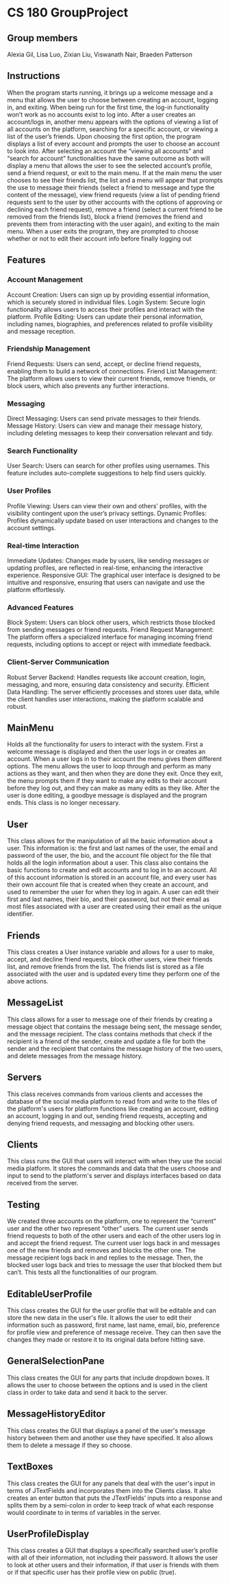 # CS 180 GroupProject
## Group members

Alexia Gil, Lisa Luo, Zixian Liu, Viswanath Nair, Braeden Patterson

## Instructions

When the program starts running, it brings up a welcome message and a menu that allows the user to choose between creating an account, logging in, and exiting. When being run for the first time, the log-in functionality won’t work as no accounts exist to log into. After a user creates an account/logs in, another menu appears with the options of viewing a list of all accounts on the platform, searching for a specific account, or viewing a list of the user’s friends. Upon choosing the first option, the program displays a list of every account and prompts the user to choose an account to look into. After selecting an account the “viewing all accounts” and “search for account” functionalities have the same outcome as both will display a menu that allows the user to see the selected account’s profile, send a friend request, or exit to the main menu. If at the main menu the user chooses to see their friends list, the list and a menu will appear that prompts the use to message their friends (select a friend to message and type the content of the message), view friend requests (view a list of pending friend requests sent to the user by other accounts with the options of approving or declining each friend request), remove a friend (select a current friend to be removed from the friends list), block a friend (removes the friend and prevents them from interacting with the user again), and exiting to the main menu. When a user exits the program, they are prompted to choose whether or not to edit their account info before finally logging out

## Features
### Account Management
Account Creation: Users can sign up by providing essential information, which is securely stored in individual files.
Login System: Secure login functionality allows users to access their profiles and interact with the platform.
Profile Editing: Users can update their personal information, including names, biographies, and preferences related to profile visibility and message reception.

### Friendship Management
Friend Requests: Users can send, accept, or decline friend requests, enabling them to build a network of connections.
Friend List Management: The platform allows users to view their current friends, remove friends, or block users, which also prevents any further interactions.

### Messaging
Direct Messaging: Users can send private messages to their friends.
Message History: Users can view and manage their message history, including deleting messages to keep their conversation relevant and tidy.

### Search Functionality
User Search: Users can search for other profiles using usernames. This feature includes auto-complete suggestions to help find users quickly.

### User Profiles
Profile Viewing: Users can view their own and others’ profiles, with the visibility contingent upon the user’s privacy settings.
Dynamic Profiles: Profiles dynamically update based on user interactions and changes to the account settings.

### Real-time Interaction
Immediate Updates: Changes made by users, like sending messages or updating profiles, are reflected in real-time, enhancing the interactive experience.
Responsive GUI: The graphical user interface is designed to be intuitive and responsive, ensuring that users can navigate and use the platform effortlessly.

### Advanced Features
Block System: Users can block other users, which restricts those blocked from sending messages or friend requests.
Friend Request Management: The platform offers a specialized interface for managing incoming friend requests, including options to accept or reject with immediate feedback.

### Client-Server Communication
Robust Server Backend: Handles requests like account creation, login, messaging, and more, ensuring data consistency and security.
Efficient Data Handling: The server efficiently processes and stores user data, while the client handles user interactions, making the platform scalable and robust.

## MainMenu

Holds all the functionality for users to interact with the system. First a welcome message is displayed and then the user logs in or creates an account. When a user logs in to their account the menu gives them different options. The menu allows the user to loop through and perform as many actions as they want, and then when they are done they exit. Once they exit, the menu prompts them if they want to make any edits to their account before they log out, and they can make as many edits as they like. After the user is done editing, a goodbye message is displayed and the program ends. This class is no longer necessary.

## User

This class allows for the manipulation of all the basic information about a user. This information is: the first and last names of the user, the email and password of the user, the bio, and the account file object for the file that holds all the login information about a user. This class also contains the basic functions to create and edit accounts and to log in to an account. All of this account information is stored in an account file, and every user has their own account file that is created when they create an account, and used to remember the user for when they log in again. A user can edit their first and last names, their bio, and their password, but not their email as most files associated with a user are created using their email as the unique identifier.

## Friends

This class creates a User instance variable and allows for a user to make, accept, and decline friend requests, block other users, view their friends list, and remove friends from the list. The friends list is stored as a file associated with the user and is updated every time they perform one of the above actions.

## MessageList

This class allows for a user to message one of their friends by creating a message object that contains the message being sent, the message sender, and the message recipient. The class contains methods that check if the recipient is a friend of the sender, create and update a file for both the sender and the recipient that contains the message history of the two users, and delete messages from the message history.

## Servers

This class receives commands from various clients and accesses the database of the social media platform to read from and write to the files of the platform's users for platform functions like creating an account, editing an account, logging in and out, sending friend requests, accepting and denying friend requests, and messaging and blocking other users.

## Clients

This class runs the GUI that users will interact with when they use the social media platform. It stores the commands and data that the users choose and input to send to the platform's server and displays interfaces based on data received from the server.

## Testing

We created three accounts on the platform, one to represent the “current” user and the other two represent “other” users. The current user sends friend requests to both of the other users and each of the other users log in and accept the friend request. The current user logs back in and messages one of the new friends and removes and blocks the other one. The message recipient logs back in and replies to the message. Then, the blocked user logs back and tries to message the user that blocked them but can’t. This tests all the functionalities of our program.

## EditableUserProfile

This class creates the GUI for the user profile that will be editable and can store the new data in
the user's file. It allows the user to edit their information such as password, first name, last name, email, bio, preference for profile view and preference of message receive. They can then save the changes they made or restore it to its original data before hitting save.

## GeneralSelectionPane

This class creates the GUI for any parts that include dropdown boxes. It allows the user to choose between the options and is used in the client class in order to take data and send it back to the server.

## MessageHistoryEditor

This class creates the GUI that displays a panel of the user's message history between them and another use they have specified. It also allows them to delete a message if they so choose.

## TextBoxes

This class creates the GUI for any panels that deal with the user's input in terms of JTextFields and incorporates them into the Clients class. It also creates an enter button that puts the JTextFields’ inputs into a response and splits them by a semi-colon in order to keep track of what each response would coordinate to in terms of variables in the server.

## UserProfileDisplay

This class creates a GUI that displays a specifically searched user’s profile with all of their information, not including their password. It allows the user to look at other users and their information, if that user is friends with them or if that specific user has their profile view on public (true).

